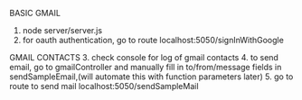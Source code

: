 BASIC GMAIL
1. node server/server.js
2. for oauth authentication, go to route localhost:5050/signInWithGoogle

GMAIL CONTACTS
3. check console for log of gmail contacts
4. to send email, go to gmailController and manually fill in to/from/message fields in sendSampleEmail,(will automate this with function parameters later)
5. go to route to send mail localhost:5050/sendSampleMail